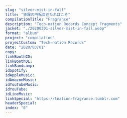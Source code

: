 ```yaml
---
slug: "silver-mist-in-fall"
title: "狭霧の円転自在たればこそ"
compilationTitle: "Fragrance"
description: "Tech-nation Records Concept Fragments"
jacket: "./20200301-silver-mist-in-fall.webp"
format: "album"
project: "compilation"
projectCustom: "Tech-nation Records"
date: "2020/03/01"
copy:
linkBoothCD:
linkBoothDL:
linkBandcamp:
idSpotify:
idAppleMusic:
idAmazonMusic:
idYouTubeMusic:
idYouTube:
idLineMusic:
linkSpecial: "https://tnation-fragrance.tumblr.com"
headerSpecial:
index: "0"
---
```

